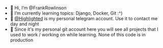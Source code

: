 - 🙋‍ Hi, I’m @FrankRowlinson
- 🥑 I’m currently learning topics: Django, Docker, Git :^)
- 🐋 [@Highlighted](https://t.me/Highlighted) is my personal telegram account. Use it to contact me day and night
- 🚩 Since it's my personal git account here you will see all projects that I used to work / working on while learning. None of this code is in production

<!---
FrankRowlinson/FrankRowlinson is a ✨ special ✨ repository because its `README.md` (this file) appears on your GitHub profile.
You can click the Preview link to take a look at your changes.
--->
